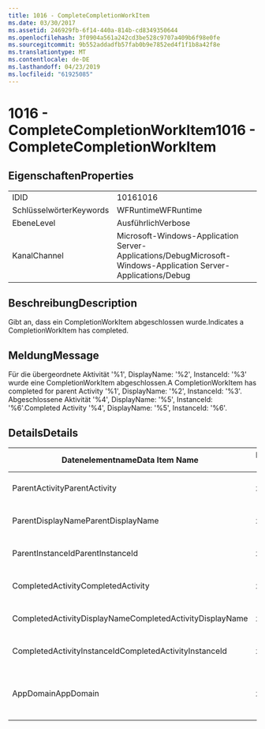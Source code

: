 ```yaml
---
title: 1016 - CompleteCompletionWorkItem
ms.date: 03/30/2017
ms.assetid: 246929fb-6f14-440a-814b-cd8349350644
ms.openlocfilehash: 3f0904a561a242cd3be528c9707a409b6f98e0fe
ms.sourcegitcommit: 9b552addadfb57fab0b9e7852ed4f1f1b8a42f8e
ms.translationtype: MT
ms.contentlocale: de-DE
ms.lasthandoff: 04/23/2019
ms.locfileid: "61925085"
---
```

# <a name="1016---completecompletionworkitem"></a><span data-ttu-id="dd2b9-102">1016 - CompleteCompletionWorkItem</span><span class="sxs-lookup"><span data-stu-id="dd2b9-102">1016 - CompleteCompletionWorkItem</span></span>
## <a name="properties"></a><span data-ttu-id="dd2b9-103">Eigenschaften</span><span class="sxs-lookup"><span data-stu-id="dd2b9-103">Properties</span></span>  
  
|||  
|-|-|  
|<span data-ttu-id="dd2b9-104">ID</span><span class="sxs-lookup"><span data-stu-id="dd2b9-104">ID</span></span>|<span data-ttu-id="dd2b9-105">1016</span><span class="sxs-lookup"><span data-stu-id="dd2b9-105">1016</span></span>|  
|<span data-ttu-id="dd2b9-106">Schlüsselwörter</span><span class="sxs-lookup"><span data-stu-id="dd2b9-106">Keywords</span></span>|<span data-ttu-id="dd2b9-107">WFRuntime</span><span class="sxs-lookup"><span data-stu-id="dd2b9-107">WFRuntime</span></span>|  
|<span data-ttu-id="dd2b9-108">Ebene</span><span class="sxs-lookup"><span data-stu-id="dd2b9-108">Level</span></span>|<span data-ttu-id="dd2b9-109">Ausführlich</span><span class="sxs-lookup"><span data-stu-id="dd2b9-109">Verbose</span></span>|  
|<span data-ttu-id="dd2b9-110">Kanal</span><span class="sxs-lookup"><span data-stu-id="dd2b9-110">Channel</span></span>|<span data-ttu-id="dd2b9-111">Microsoft-Windows-Application Server-Applications/Debug</span><span class="sxs-lookup"><span data-stu-id="dd2b9-111">Microsoft-Windows-Application Server-Applications/Debug</span></span>|  
  
## <a name="description"></a><span data-ttu-id="dd2b9-112">Beschreibung</span><span class="sxs-lookup"><span data-stu-id="dd2b9-112">Description</span></span>  
 <span data-ttu-id="dd2b9-113">Gibt an, dass ein CompletionWorkItem abgeschlossen wurde.</span><span class="sxs-lookup"><span data-stu-id="dd2b9-113">Indicates a CompletionWorkItem has completed.</span></span>  
  
## <a name="message"></a><span data-ttu-id="dd2b9-114">Meldung</span><span class="sxs-lookup"><span data-stu-id="dd2b9-114">Message</span></span>  
 <span data-ttu-id="dd2b9-115">Für die übergeordnete Aktivität '%1', DisplayName: '%2', InstanceId: '%3' wurde eine CompletionWorkItem abgeschlossen.</span><span class="sxs-lookup"><span data-stu-id="dd2b9-115">A CompletionWorkItem has completed for parent Activity '%1', DisplayName: '%2', InstanceId: '%3'.</span></span> <span data-ttu-id="dd2b9-116">Abgeschlossene Aktivität '%4', DisplayName: '%5', InstanceId: '%6'.</span><span class="sxs-lookup"><span data-stu-id="dd2b9-116">Completed Activity '%4', DisplayName: '%5', InstanceId: '%6'.</span></span>  
  
## <a name="details"></a><span data-ttu-id="dd2b9-117">Details</span><span class="sxs-lookup"><span data-stu-id="dd2b9-117">Details</span></span>  
  
|<span data-ttu-id="dd2b9-118">Datenelementname</span><span class="sxs-lookup"><span data-stu-id="dd2b9-118">Data Item Name</span></span>|<span data-ttu-id="dd2b9-119">Datenelementtyp</span><span class="sxs-lookup"><span data-stu-id="dd2b9-119">Data Item Type</span></span>|<span data-ttu-id="dd2b9-120">Beschreibung</span><span class="sxs-lookup"><span data-stu-id="dd2b9-120">Description</span></span>|  
|--------------------|--------------------|-----------------|  
|<span data-ttu-id="dd2b9-121">ParentActivity</span><span class="sxs-lookup"><span data-stu-id="dd2b9-121">ParentActivity</span></span>|<span data-ttu-id="dd2b9-122">xs:string</span><span class="sxs-lookup"><span data-stu-id="dd2b9-122">xs:string</span></span>|<span data-ttu-id="dd2b9-123">Der Typname der übergeordneten Aktivität.</span><span class="sxs-lookup"><span data-stu-id="dd2b9-123">The type name of the parent activity.</span></span>|  
|<span data-ttu-id="dd2b9-124">ParentDisplayName</span><span class="sxs-lookup"><span data-stu-id="dd2b9-124">ParentDisplayName</span></span>|<span data-ttu-id="dd2b9-125">xs:string</span><span class="sxs-lookup"><span data-stu-id="dd2b9-125">xs:string</span></span>|<span data-ttu-id="dd2b9-126">Der Anzeigename der übergeordneten Aktivität.</span><span class="sxs-lookup"><span data-stu-id="dd2b9-126">The display name of the parent activity.</span></span>|  
|<span data-ttu-id="dd2b9-127">ParentInstanceId</span><span class="sxs-lookup"><span data-stu-id="dd2b9-127">ParentInstanceId</span></span>|<span data-ttu-id="dd2b9-128">xs:string</span><span class="sxs-lookup"><span data-stu-id="dd2b9-128">xs:string</span></span>|<span data-ttu-id="dd2b9-129">Die Instanz-ID der übergeordneten Aktivität.</span><span class="sxs-lookup"><span data-stu-id="dd2b9-129">The instance id of the parent activity.</span></span>|  
|<span data-ttu-id="dd2b9-130">CompletedActivity</span><span class="sxs-lookup"><span data-stu-id="dd2b9-130">CompletedActivity</span></span>|<span data-ttu-id="dd2b9-131">xs:string</span><span class="sxs-lookup"><span data-stu-id="dd2b9-131">xs:string</span></span>|<span data-ttu-id="dd2b9-132">Der Typname der abgeschlossenen Aktivität.</span><span class="sxs-lookup"><span data-stu-id="dd2b9-132">The type name of the completed activity.</span></span>|  
|<span data-ttu-id="dd2b9-133">CompletedActivityDisplayName</span><span class="sxs-lookup"><span data-stu-id="dd2b9-133">CompletedActivityDisplayName</span></span>|<span data-ttu-id="dd2b9-134">xs:string</span><span class="sxs-lookup"><span data-stu-id="dd2b9-134">xs:string</span></span>|<span data-ttu-id="dd2b9-135">Der Anzeigename der abgeschlossenen Aktivität.</span><span class="sxs-lookup"><span data-stu-id="dd2b9-135">The display name of the completed activity.</span></span>|  
|<span data-ttu-id="dd2b9-136">CompletedActivityInstanceId</span><span class="sxs-lookup"><span data-stu-id="dd2b9-136">CompletedActivityInstanceId</span></span>|<span data-ttu-id="dd2b9-137">xs:string</span><span class="sxs-lookup"><span data-stu-id="dd2b9-137">xs:string</span></span>|<span data-ttu-id="dd2b9-138">Die Instanz-ID der abgeschlossenen Aktivität.</span><span class="sxs-lookup"><span data-stu-id="dd2b9-138">The instance id of the completed activity.</span></span>|  
|<span data-ttu-id="dd2b9-139">AppDomain</span><span class="sxs-lookup"><span data-stu-id="dd2b9-139">AppDomain</span></span>|<span data-ttu-id="dd2b9-140">xs:string</span><span class="sxs-lookup"><span data-stu-id="dd2b9-140">xs:string</span></span>|<span data-ttu-id="dd2b9-141">Die von AppDomain.CurrentDomain.FriendlyName zurückgegebene Zeichenfolge.</span><span class="sxs-lookup"><span data-stu-id="dd2b9-141">The string returned by AppDomain.CurrentDomain.FriendlyName.</span></span>|

